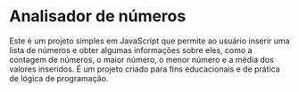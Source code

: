 # Analisador de números

Este é um projeto simples em JavaScript que permite ao usuário inserir uma lista de números e obter algumas informações sobre eles, como a contagem de números, o maior número, o menor número e a média dos valores inseridos. É um projeto criado para fins educacionais e de prática de lógica de programação.

